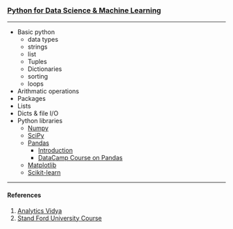 ### **[Python for Data Science & Machine Learning](https://www.analyticsvidhya.com/learning-paths-data-science-business-analytics-business-intelligence-big-data/learning-path-data-science-python/)**

---

- Basic python
  - data types
  - strings
  - list
  - Tuples
  - Dictionaries
  - sorting
  - loops
- Arithmatic operations
- Packages
- Lists
- Dicts & file I/O
- Python libraries
  - [Numpy](http://wiki.scipy.org/Tentative_NumPy_Tutorial)
  - [SciPy](https://docs.scipy.org/doc/scipy/reference/tutorial/)
  - [Pandas](http://pandas.pydata.org/pandas-docs/stable/10min.html)
    - [Introduction](http://www.gregreda.com/2013/10/26/intro-to-pandas-data-structures/)
    - [DataCamp Course on Pandas](https://www.datacamp.com/courses/pandas-foundations)
  - [Matplotlib](http://nbviewer.jupyter.org/github/jrjohansson/scientific-python-lectures/blob/master/Lecture-4-Matplotlib.ipynb)
  - [Scikit-learn](https://www.analyticsvidhya.com/blog/2015/01/scikit-learn-python-machine-learning-tool/)

---

#### References

1. [Analytics Vidya](https://www.analyticsvidhya.com/blog/2016/01/complete-tutorial-learn-data-science-python-scratch-2/)
2. [Stand Ford University Course](https://see.stanford.edu/Course/CS229)

